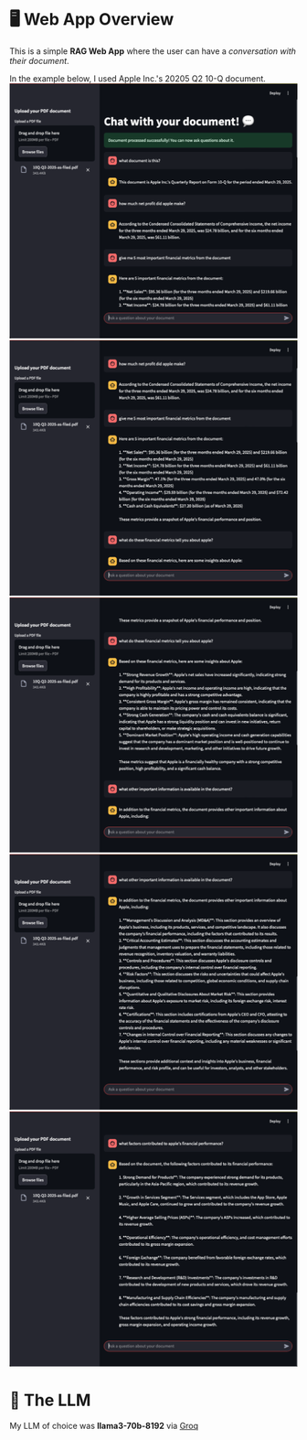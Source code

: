 # 🖥️ Web App Overview
This is a simple **RAG Web App** where the user can have a *conversation with their document*.

In the example below, I used Apple Inc.'s 20205 Q2 10-Q document.
![image1](static/Screenshot%202025-05-13%20at%2004.00.24.png)
![image1](static/Screenshot%202025-05-13%20at%2004.00.47.png)
![image1](static/Screenshot%202025-05-13%20at%2004.00.58.png)
![image1](static/Screenshot%202025-05-13%20at%2004.01.09.png)
![image1](static/Screenshot%202025-05-13%20at%2004.01.20.png)

# 🦙 The LLM
My LLM of choice was **llama3-70b-8192** via [Groq](https://console.groq.com/docs/models)
